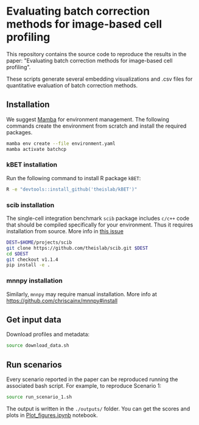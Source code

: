 # Evaluating batch correction methods for image-based cell profiling

This repository contains the source code to reproduce the results in the
paper: "Evaluating batch correction methods for image-based cell profiling".

These scripts generate several embedding visualizations and .csv files for
quantitative evaluation of batch correction methods.

## Installation

We suggest [Mamba](https://github.com/conda-forge/miniforge#mambaforge) for
environment management. The following commands create the environment from
scratch and install the required packages.

```bash
mamba env create --file environment.yaml
mamba activate batchcp
```
### kBET installation
Run the following command to install R package `kBET`:

```bash
R -e "devtools::install_github('theislab/kBET')"
```

### scib installation

The single-cell integration benchmark `scib` package includes `c/c++` code that
should be compiled specifically for your environment. Thus it requires
installation from source. More info in [this
issue](https://github.com/theislab/scib/issues/308)

```bash
DEST=$HOME/projects/scib
git clone https://github.com/theislab/scib.git $DEST
cd $DEST
git checkout v1.1.4
pip install -e .
```

### mnnpy installation
Similarly, `mnnpy` may require manual installation. More info at
https://github.com/chriscainx/mnnpy#install

## Get input data

Download profiles and metadata:
```bash
source download_data.sh
```

## Run scenarios
Every scenario reported in the paper can be reproduced running the associated
bash script. For example, to reproduce Scenario 1:

```bash
source run_scenario_1.sh
```

The output is written in the `./outputs/` folder. You can get the scores and
plots in [Plot_figures.ipynb](Plot_figures.ipynb) notebook.
